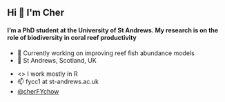 ## Hi 👋 I'm Cher
#### I’m a PhD student at the University of St Andrews. My research is on the role of biodiversity in coral reef productivity  

- 🐠 Currently working on improving reef fish abundance models
- 📍 St Andrews, Scotland, UK
* <> I work mostly in R
* 📫 fycc1 at st-andrews.ac.uk
* [@cherFYchow](https://twitter.com/cherFYchow)
